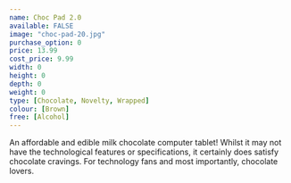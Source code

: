 ```yaml
---
name: Choc Pad 2.0
available: FALSE
image: "choc-pad-20.jpg"
purchase_option: 0
price: 13.99
cost_price: 9.99
width: 0
height: 0
depth: 0
weight: 0
type: [Chocolate, Novelty, Wrapped]
colour: [Brown]
free: [Alcohol]
---
```

An affordable and edible milk chocolate computer tablet! Whilst it may not have the technological features or specifications, it certainly does satisfy chocolate cravings. For technology fans and most importantly, chocolate lovers.